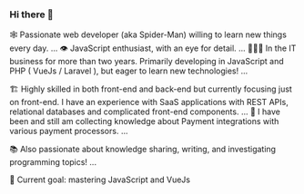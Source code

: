 ### Hi there 👋

<!--
**Chibi97/Chibi97** is a ✨ _special_ ✨ repository because its `README.md` (this file) appears on your GitHub profile.

Here are some ideas to get you started:

- 🔭 I’m currently working on ...
- 🌱 I’m currently learning ...
- 👯 I’m looking to collaborate on ...
- 🤔 I’m looking for help with ...
- 💬 Ask me about ...
- 📫 How to reach me: ...
- 😄 Pronouns: ...
- ⚡ Fun fact: ...
-->

🕸 Passionate web developer (aka Spider-Man) willing to learn new things every day. ...
👁 JavaScript enthusiast, with an eye for detail. ...
👩🏼‍💻 In the IT business for more than two years. Primarily developing in JavaScript and PHP ( VueJs / Laravel ), but eager to learn new technologies! ...

🏗 Highly skilled in both front-end and back-end but currently focusing just on front-end. I have an experience with SaaS applications with REST APIs, relational databases and complicated front-end components. ...
🏧 I have been and still am collecting knowledge about Payment integrations with various payment processors. ...

📚 Also passionate about knowledge sharing, writing, and investigating programming topics! ...

👑 Current goal: mastering JavaScript and VueJs
